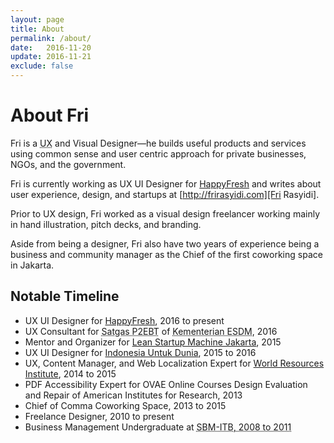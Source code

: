 ```yaml
---
layout: page
title: About
permalink: /about/
date:   2016-11-20
update: 2016-11-21
exclude: false
---
```


# About Fri

Fri is a <abbr title="User Experience">UX</abbr> and Visual Designer—he builds useful products and services using common sense and user centric approach for private businesses, NGOs, and the government.

Fri is currently working as UX UI Designer for [HappyFresh][HappyFresh] and writes about user experience, design, and startups at [http://frirasyidi.com][Fri Rasyidi].

Prior to UX design, Fri worked as a visual design freelancer working mainly in hand illustration, pitch decks, and branding.

Aside from being a designer, Fri also have two years of experience being a business and community manager as the Chief of the first coworking space in Jakarta.

<h2 id="timeline">Notable Timeline</h2>

* UX UI Designer for [HappyFresh][happyfresh], <time>2016 to present</time>
* UX Consultant for <abbr title="Special Task Force for Acceleration of Renewable Energy Development">Satgas P2EBT</abbr> of <abbr title="Ministry of Energy and Mineral Resources">Kementerian ESDM</abbr>, <time>2016</time>
* Mentor and Organizer for [Lean Startup Machine Jakarta](https://www.leanstartupmachine.com/cities/jakarta), <time>2015</time>
* UX UI Designer for [Indonesia Untuk Dunia](https://www.happy5.co/), <time>2015 to 2016</time>
* UX, Content Manager, and Web Localization Expert for [World Resources Institute](http://wri-indonesia.org/),&nbsp;<time>2014&nbsp;to&nbsp;2015</time>
* PDF Accessibility Expert for OVAE Online Courses Design Evaluation and Repair of American Institutes for Research, <time>2013</time>
* Chief of Comma Coworking Space,&nbsp;<time>2013&nbsp;to&nbsp;2015</time>
* Freelance Designer, <time>2010 to present</time>
* Business Management Undergraduate at <abbr title="School of Business Management of Institute Teknologi Bandung">SBM-ITB<abbr>,&nbsp;<time>2008&nbsp;to&nbsp;2011</time>

[HappyFresh]:    https://www.happyfresh.com
[Fri Rasyidi]:   http://frirasyidi.com
